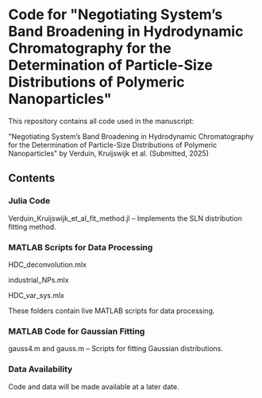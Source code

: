 # Code for "Negotiating System’s Band Broadening in Hydrodynamic Chromatography for the Determination of Particle-Size Distributions of Polymeric Nanoparticles"
This repository contains all code used in the manuscript:

"Negotiating System’s Band Broadening in Hydrodynamic Chromatography for the Determination of Particle-Size Distributions of Polymeric Nanoparticles"
by Verduin, Kruijswijk et al. (Submitted, 2025)

## Contents
### Julia Code

Verduin_Kruijswijk_et_al_fit_method.jl – Implements the SLN distribution fitting method.

### MATLAB Scripts for Data Processing

HDC_deconvolution.mlx

industrial_NPs.mlx

HDC_var_sys.mlx

These folders contain live MATLAB scripts for data processing.

### MATLAB Code for Gaussian Fitting

gauss4.m and gauss.m – Scripts for fitting Gaussian distributions.

### Data Availability
Code and data will be made available at a later date.

